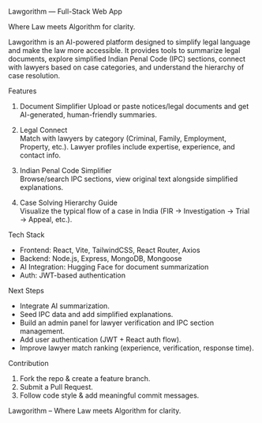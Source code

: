 Lawgorithm — Full-Stack Web App

Where Law meets Algorithm for clarity.

Lawgorithm is an AI-powered platform designed to simplify legal language and make the law more accessible. It provides tools to summarize legal documents, explore simplified Indian Penal Code (IPC) sections, connect with lawyers based on case categories, and understand the hierarchy of case resolution.


Features

1. Document Simplifier
   Upload or paste notices/legal documents and get AI-generated, human-friendly summaries.

2. Legal Connect  
   Match with lawyers by category (Criminal, Family, Employment, Property, etc.). Lawyer profiles include expertise, experience, and contact info.

3. Indian Penal Code Simplifier  
   Browse/search IPC sections, view original text alongside simplified explanations.

4. Case Solving Hierarchy Guide  
   Visualize the typical flow of a case in India (FIR → Investigation → Trial → Appeal, etc.).


Tech Stack

- Frontend: React, Vite, TailwindCSS, React Router, Axios  
- Backend: Node.js, Express, MongoDB, Mongoose  
- AI Integration: Hugging Face for document summarization  
- Auth: JWT-based authentication  

 Next Steps

- Integrate AI summarization.
- Seed IPC data and add simplified explanations.
- Build an admin panel for lawyer verification and IPC section management.
- Add user authentication (JWT + React auth flow).
- Improve lawyer match ranking (experience, verification, response time).

Contribution

1. Fork the repo & create a feature branch.  
2. Submit a Pull Request.  
3. Follow code style & add meaningful commit messages.


Lawgorithm – Where Law meets Algorithm for clarity.